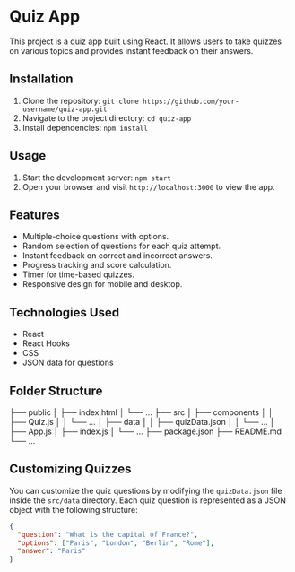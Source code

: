 # Quiz App

This project is a quiz app built using React. It allows users to take quizzes on various topics and provides instant feedback on their answers.

## Installation

1. Clone the repository: `git clone https://github.com/your-username/quiz-app.git`
2. Navigate to the project directory: `cd quiz-app`
3. Install dependencies: `npm install`

## Usage

1. Start the development server: `npm start`
2. Open your browser and visit `http://localhost:3000` to view the app.

## Features

- Multiple-choice questions with options.
- Random selection of questions for each quiz attempt.
- Instant feedback on correct and incorrect answers.
- Progress tracking and score calculation.
- Timer for time-based quizzes.
- Responsive design for mobile and desktop.

## Technologies Used

- React
- React Hooks
- CSS
- JSON data for questions

## Folder Structure

├── public
│ ├── index.html
│ └── ...
├── src
│ ├── components
│ │ ├── Quiz.js
│ │ └── ...
│ ├── data
│ │ ├── quizData.json
│ │ └── ...
│ ├── App.js
│ ├── index.js
│ └── ...
├── package.json
├── README.md
└── ...


## Customizing Quizzes

You can customize the quiz questions by modifying the `quizData.json` file inside the `src/data` directory. Each quiz question is represented as a JSON object with the following structure:

```json
{
  "question": "What is the capital of France?",
  "options": ["Paris", "London", "Berlin", "Rome"],
  "answer": "Paris"
}


